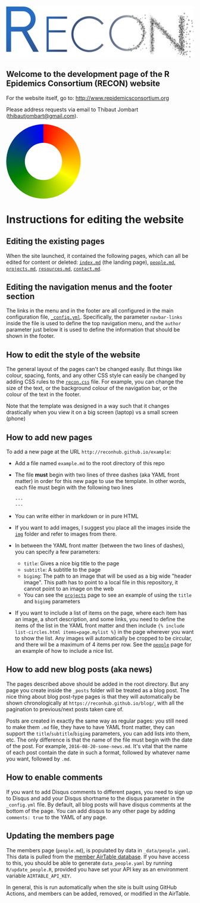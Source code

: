 ![RECON logo](img/logo.png)

## Welcome to the development page of the R Epidemics Consortium (RECON) website

For the website itself, go to: <http://www.repidemicsconsortium.org>

Please address requests via email to Thibaut Jombart
([thibautjombart\@gmail.com](thibautjombart@gmail.com)).


<div style="position: relative; width: 200px; height: 200px; border-radius: 50%; background-image: conic-gradient(red, yellow, green, blue);">
  <div style="position: absolute; width: 100px; height: 100px; top: 50%; left: 50%; transform: translate(-50%, -50%); background-color: white; border-radius: 50%;"></div>
</div>


# Instructions for editing the website

## Editing the existing pages

When the site launched, it contained the following pages, which can all be
edited for content or deleted: [`index.md`](./index.md) (the landing page),
[`people.md`](./people.md), [`projects.md`](./projects.md),
[`resources.md`](./resources.md), [`contact.md`](./contact.md).

## Editing the navigation menus and the footer section

The links in the menu and in the footer are all configured in the main
configuration file, [`_config.yml`](./_config.yml). Specifically, the parameter
`navbar-links` inside the file is used to define the top navigation menu, and
the `author` parameter just below it is used to define the information that
should be shown in the footer.

## How to edit the style of the website

The general layout of the pages can't be changed easily. But things like colour,
spacing, fonts, and any other CSS style can easily be changed by adding CSS
rules to the [`recon.css`](./css/recon.css) file. For example, you can change
the size of the text, or the background colour of the navigation bar, or the
colour of the text in the footer.

Note that the template was designed in a way such that it changes drastically
when you view it on a big screen (laptop) vs a small screen (phone)

## How to add new pages

To add a new page at the URL `http://reconhub.github.io/example`:

-   Add a file named `example.md` to the root directory of this repo

-   The file **must** begin with two lines of three dashes (aka YAML front
    matter) in order for this new page to use the template. In other words, each
    file must begin with the following two lines

        ---
        ---

-   You can write either in markdown or in pure HTML

-   If you want to add images, I suggest you place all the images inside the
    [`img`](./img) folder and refer to images from there.

-   In between the YAML front matter (between the two lines of dashes), you can
    specify a few parameters:

    -   `title`: Gives a nice big title to the page
    -   `subtitle`: A subtitle to the page
    -   `bigimg`: The path to an image that will be used as a big wide "header
        image". This path has to point to a local file in this repository, it
        cannot point to an image on the web
    -   You can see the
        [`projects`](https://raw.githubusercontent.com/reconhub/reconhub.github.io/2d944bfa887121b8e4f0d88df03a23e424bd1e79/projects.md)
        page to see an example of using the `title` and `bigimg` parameters

-   If you want to include a list of items on the page, where each item has an
    image, a short description, and some links, you need to define the items of
    the list in the YAML front matter and then include
    `{% include list-circles.html items=page.mylist %}` in the page wherever you
    want to show the list. Any images will automatically be cropped to be
    circular, and there wil be a maximum of 4 items per row. See the
    [`people`](https://raw.githubusercontent.com/reconhub/reconhub.github.io/89dbea917f4223d768e51dfc6e825b974144dea4/people.md)
    page for an example of how to include a nice list.

## How to add new blog posts (aka news)

The pages described above should be added in the root directory. But any page
you create inside the `_posts` folder will be treated as a blog post. The nice
thing about blog post-type pages is that they will automatically be shown
chronologically at `https://reconhub.github.io/blog/`, with all the pagination
to previous/next posts taken care of.

Posts are created in exactly the same way as regular pages: you still need to
make them `.md` file, they have to have YAML front matter, they can support the
`title`/`subtitle`/`bigimg` parameters, you can add lists into them, etc. The
only difference is that the name of the file must begin with the date of the
post. For example, `2016-08-20-some-news.md`. It's vital that the name of each
post contain the date in such a format, followed by whatever name you want,
followed by `.md`.

## How to enable comments

If you want to add Disqus comments to different pages, you need to sign up to
Disqus and add your Disqus shortname to the disqus parameter in the
`_config.yml` file. By default, all blog posts will have disqus comments at the
bottom of the page. You can add disqus to any other page by adding
`comments: true` to the YAML of any page.

## Updating the members page

The members page (`people.md`), is populated by data in `_data/people.yaml`. This
data is pulled from the [member AirTable database](https://airtable.com/app8BI6aTKIuB9U9y/tblVLqqat0jSaDA94/viwJRn4ZuSCkaHR4M).
If you have access to this, you should be able to generate `data_people.yaml` by
running `R/update_people.R`, provided you have set your API key as an environment
variable `AIRTABLE_API_KEY`.

In general, this is run automatically when the site is built using GitHub Actions,
and members can be added, removed, or modified in the AirTable.
